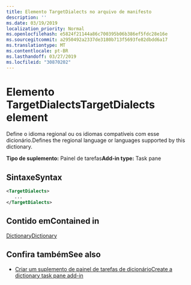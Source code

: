 ```yaml
---
title: Elemento TargetDialects no arquivo de manifesto
description: ''
ms.date: 03/19/2019
localization_priority: Normal
ms.openlocfilehash: e5824f21144a86c700395b06b386ef5fdc28e16e
ms.sourcegitcommit: a2950492a2337de3180b713f5693fe82dbdd6a17
ms.translationtype: MT
ms.contentlocale: pt-BR
ms.lasthandoff: 03/27/2019
ms.locfileid: "30870202"
---
```

# <a name="targetdialects-element"></a><span data-ttu-id="325c1-102">Elemento TargetDialects</span><span class="sxs-lookup"><span data-stu-id="325c1-102">TargetDialects element</span></span>

<span data-ttu-id="325c1-103">Define o idioma regional ou os idiomas compatíveis com esse dicionário.</span><span class="sxs-lookup"><span data-stu-id="325c1-103">Defines the regional language or languages supported by this dictionary.</span></span>

<span data-ttu-id="325c1-104">**Tipo de suplemento:** Painel de tarefas</span><span class="sxs-lookup"><span data-stu-id="325c1-104">**Add-in type:** Task pane</span></span>

## <a name="syntax"></a><span data-ttu-id="325c1-105">Sintaxe</span><span class="sxs-lookup"><span data-stu-id="325c1-105">Syntax</span></span>

```XML
<TargetDialects>
   ...
</TargetDialects>
```

## <a name="contained-in"></a><span data-ttu-id="325c1-106">Contido em</span><span class="sxs-lookup"><span data-stu-id="325c1-106">Contained in</span></span>

[<span data-ttu-id="325c1-107">Dictionary</span><span class="sxs-lookup"><span data-stu-id="325c1-107">Dictionary</span></span>](dictionary.md)

## <a name="see-also"></a><span data-ttu-id="325c1-108">Confira também</span><span class="sxs-lookup"><span data-stu-id="325c1-108">See also</span></span>

- [<span data-ttu-id="325c1-109">Criar um suplemento de painel de tarefas de dicionário</span><span class="sxs-lookup"><span data-stu-id="325c1-109">Create a dictionary task pane add-in</span></span>](/office/dev/add-ins/word/dictionary-task-pane-add-ins)
    
